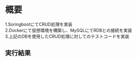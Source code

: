 # 概要  
1.SoringbootにてCRUD処理を実装  
2.Dockerにて仮想環境を構築し、MySQLにてRDBとの接続を実装  
3.上記のDBを使用したCRUD処理に対してのテストコードを実装  
## 実行結果  


